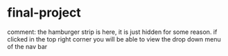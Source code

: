 # final-project
comment: the hamburger strip is here, it is just hidden for some reason. if clicked in the top
  right corner you will be able to view the drop down menu of the nav bar
